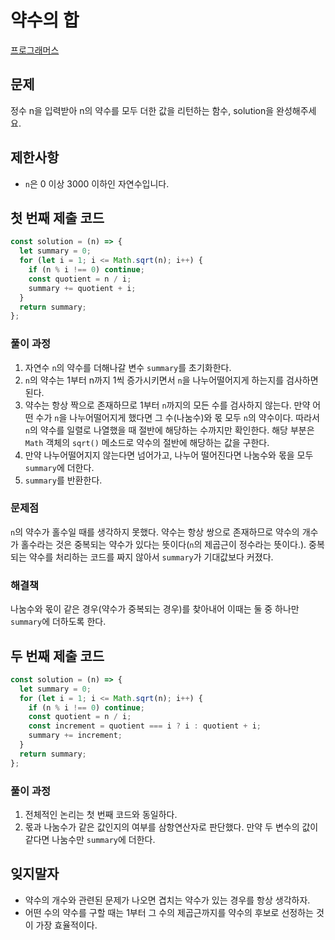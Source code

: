 # 약수의 합

[프로그래머스](https://programmers.co.kr/learn/courses/30/lessons/12928)

## 문제

정수 n을 입력받아 n의 약수를 모두 더한 값을 리턴하는 함수, solution을 완성해주세요.

## 제한사항

- `n`은 0 이상 3000 이하인 자연수입니다.

## 첫 번째 제출 코드

```javascript
const solution = (n) => {
  let summary = 0;
  for (let i = 1; i <= Math.sqrt(n); i++) {
    if (n % i !== 0) continue;
    const quotient = n / i;
    summary += quotient + i;
  }
  return summary;
};
```

### 풀이 과정

1. 자연수 `n`의 약수를 더해나갈 변수 `summary`를 초기화한다.
2. `n`의 약수는 1부터 n까지 1씩 증가시키면서 `n`을 나누어떨어지게 하는지를 검사하면 된다.
3. 약수는 항상 짝으로 존재하므로 1부터 `n`까지의 모든 수를 검사하지 않는다. 만약 어떤 수가 `n`을 나누어떨어지게 했다면 그 수(나눔수)와 몫 모두 `n`의 약수이다. 따라서 `n`의 약수를 일렬로 나열했을 때 절반에 해당하는 수까지만 확인한다. 해당 부분은 `Math` 객체의 `sqrt()` 메소드로 약수의 절반에 해당하는 값을 구한다.
4. 만약 나누어떨어지지 않는다면 넘어가고, 나누어 떨어진다면 나눔수와 몫을 모두 `summary`에 더한다.
5. `summary`를 반환한다.

### 문제점

`n`의 약수가 홀수일 때를 생각하지 못했다. 약수는 항상 쌍으로 존재하므로 약수의 개수가 홀수라는 것은 중복되는 약수가 있다는 뜻이다(`n`의 제곱근이 정수라는 뜻이다.). 중복되는 약수를 처리하는 코드를 짜지 않아서 `summary`가 기대값보다 커졌다.

### 해결책

나눔수와 몫이 같은 경우(약수가 중복되는 경우)를 찾아내어 이때는 둘 중 하나만 `summary`에 더하도록 한다.

## 두 번째 제출 코드

```javascript
const solution = (n) => {
  let summary = 0;
  for (let i = 1; i <= Math.sqrt(n); i++) {
    if (n % i !== 0) continue;
    const quotient = n / i;
    const increment = quotient === i ? i : quotient + i;
    summary += increment;
  }
  return summary;
};
```

### 풀이 과정

1. 전체적인 논리는 첫 번째 코드와 동일하다.
2. 몫과 나눔수가 같은 값인지의 여부를 삼항연산자로 판단했다. 만약 두 변수의 값이 같다면 나눔수만 `summary`에 더한다.

## 잊지말자

- 약수의 개수와 관련된 문제가 나오면 겹치는 약수가 있는 경우를 항상 생각하자.
- 어떤 수의 약수를 구할 때는 1부터 그 수의 제곱근까지를 약수의 후보로 선정하는 것이 가장 효율적이다.
